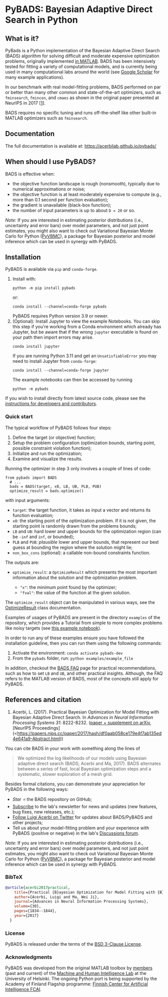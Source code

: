 
# PyBADS: Bayesian Adaptive Direct Search in Python

## What is it?
PyBads is a Python implementation of the Bayesian Adaptive Direct Search (BADS) algorithm for solving difficult and moderate expensive optimization problems, originally implemented [in MATLAB](https://github.com/lacerbi/bads). BADS has been intensively tested for fitting a variety of computational models, and is currently being used in many computational labs around the world (see [Google Scholar](https://scholar.google.co.uk/scholar?cites=7209174494000095753&as_sdt=2005&sciodt=0,5&hl=en) for many example applications).

In our benchmark with real model-fitting problems, BADS performed on par or better than many other common and state-of-the-art optimizers, such as `fminsearch`, `fmincon`, and `cmaes` as shown in the original paper presented at NeurIPS in 2017 [[1](#references-and-citation)].

BADS requires no specific tuning and runs off-the-shelf like other built-in MATLAB optimizers such as `fminsearch`.

## Documentation
The full documentation is available at: https://acerbilab.github.io/pybads/

## When should I use PyBADS?

BADS is effective when:

- the objective function landscape is rough (nonsmooth), typically due to numerical approximations or noise;
- the objective function is at least moderately expensive to compute (e.g., more than 0.1 second per function evaluation);
- the gradient is unavailable (black-box function);
- the number of input parameters is up to about `D = 20` or so.

*Note*: If you are interested in estimating posterior distributions (i.e., uncertainty and error bars) over model parameters, and not just point estimates, you might also want to check out Variational Bayesian Monte Carlo for Python ([PyVBMC](https://github.com/acerbilab/pyvbmc)), a package for Bayesian posterior and model inference which can be used in synergy with PyBADS.

## Installation

PyBADS is available via `pip` and `conda-forge`.

1. Install with:
    ```console
    python -m pip install pybads
    ```
    or:
    ```console
    conda install --channel=conda-forge pybads
    ```
    PyBADS requires Python version 3.9 or newer.
2. (Optional): Install Jupyter to view the example Notebooks. You can skip this step if you're working from a Conda environment which already has Jupyter, but be aware that if the wrong `jupyter` executable is found on your path then import errors may arise.
   ```console
   conda install jupyter
   ```
   If you are running Python 3.11 and get an `UnsatisfiableError` you may need to install Jupyter from `conda-forge`:
   ```console
   conda install --channel=conda-forge jupyter
   ```
   The example notebooks can then be accessed by running
   ```console
   python -m pybads
   ```

If you wish to install directly from latest source code, please see the [instructions for developers and contributors](/docs/development.html#installation-instructions-for-developers).

### Quick start

The typical workflow of PyBADS follows four steps:

1. Define the target (or objective) function;
2. Setup the problem configuration (optimization bounds, starting point, possible constraint violation function);
3. Initialize and run the optimization;
4. Examine and visualize the results.
   
Running the optimizer in step 3 only involves a couple of lines of code:

```
from pybads import BADS
  # ...
  bads = BADS(target, x0, LB, UB, PLB, PUB)
  optimize_result = bads.optimize()
```

with input arguments:

- ``target``: the target function, it takes as input a vector and returns its function evaluation;
- ``x0``: the starting point of the optimization problem. If it is not given, the starting point is randomly drawn from the problems bounds;
- ``LB`` and ``UB``: hard lower and upper bounds for the optimization region (can be ``-inf`` and ``inf``, or bounded);
- ``PLB`` and ``PUB``: *plausible* lower and upper bounds, that represent our best guess at bounding the region where the solution might lie;
- ``non_box_cons`` (optional): a callable non-bound constraints function.

The outputs are:

- ``optimize_result``: a ``OptimizeResult`` which presents the most important information about the solution and the optimization problem.

  - ``"x"``: the minimum point found by the optimizer;
  - ``"fval"``: the value of the function at the given solution.

The ``optimize_result`` object can be manipulated in various ways, see the [OptimizeResult](https://acerbilab.github.io/pybads/api/classes/optimize_result.html) class documentation.

Examples of usages of PyBADS are present in the directory `examples` of the repository, which provides a Tutorial from simple to more complex problems like noisy targets (see [this example notebook](examples/pybads_example_3_noisy_objective.ipynb)).

In order to run any of these examples ensure you have followed the installation guideline, then you can run them using the following commands:

1. Activate the environment: `conda activate pybads-dev`
2. From the `pybads` folder, run: `python examples/example_file`

In addition, checkout the [BADS FAQ](https://github.com/acerbilab/bads/wiki#bads-frequently-asked-questions) page for practical recommendations, such as how to set `LB` and `UB`, and other practical insights. Although, the FAQ refers to the MATLAB version of BADS, most of the concepts still apply for PyBADS. 


## References and citation

1. Acerbi, L. (2017). Practical Bayesian Optimization for Model Fitting with Bayesian Adaptive Direct Search. In *Advances in Neural Information Processing Systems 31*: 8222-8232. ([paper + supplement on arXiv](<https://arxiv.org/abs/1705.04405>), [NeurIPS Proceedings](<https://papers.nips.cc/paper/2017/hash/df0aab058ce179e4f7ab135ed4e641a9-Abstract.html))

You can cite BADS in your work with something along the lines of

> We optimized the log likelihoods of our models using Bayesian adaptive direct search (BADS; Acerbi and Ma, 2017). BADS alternates between a series of fast, local Bayesian optimization steps and a systematic, slower exploration of a mesh grid.

Besides formal citations, you can demonstrate your appreciation for PyBADS in the following ways:

- *Star :star:* the BADS repository on GitHub;
- [Subscribe](http://eepurl.com/idcvc9) to the lab's newsletter for news and updates (new features, bug fixes, new releases, etc.);
- [Follow Luigi Acerbi on Twitter](https://twitter.com/AcerbiLuigi) for updates about BADS/PyBADS and other projects;
- Tell us about your model-fitting problem and your experience with PyBADS (positive or negative) in the lab's [Discussions forum](https://github.com/orgs/acerbilab/discussions).

*Note*: If you are interested in estimating posterior distributions (i.e., uncertainty and error bars) over model parameters, and not just point estimates, you might also want to check out Variational Bayesian Monte Carlo for Python ([PyVBMC](https://github.com/acerbilab/pyvbmc)), a package for Bayesian posterior and model inference which can be used in synergy with PyBADS.

### BibTeX

```BibTeX
@article{acerbi2017practical,
    title={Practical {B}ayesian Optimization for Model Fitting with {B}ayesian Adaptive Direct Search},
    author={Acerbi, Luigi and Ma, Wei Ji},
    journal={Advances in Neural Information Processing Systems},
    volume={30},
    pages={1834--1844},
    year={2017}
  }
```

### License

PyBADS is released under the terms of the [BSD 3-Clause License](LICENSE).

### Acknowledgments

PyBADS was developed from the original MATLAB toolbox by [members](https://www.helsinki.fi/en/researchgroups/machine-and-human-intelligence/people) (past and current) of the [Machine and Human Intelligence Lab](https://www.helsinki.fi/en/researchgroups/machine-and-human-intelligence/) at the University of Helsinki. The ongoing Python port is being supported by the Academy of Finland Flagship programme: [Finnish Center for Artificial Intelligence FCAI](https://fcai.fi/).

